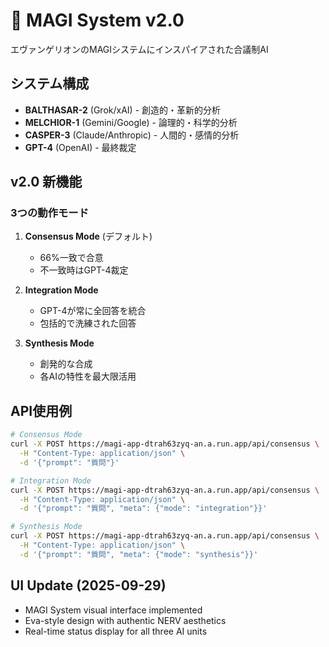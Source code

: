 # 🎯 MAGI System v2.0

エヴァンゲリオンのMAGIシステムにインスパイアされた合議制AI

## システム構成

- **BALTHASAR-2** (Grok/xAI) - 創造的・革新的分析
- **MELCHIOR-1** (Gemini/Google) - 論理的・科学的分析
- **CASPER-3** (Claude/Anthropic) - 人間的・感情的分析
- **GPT-4** (OpenAI) - 最終裁定

## v2.0 新機能

### 3つの動作モード

1. **Consensus Mode** (デフォルト)
   - 66%一致で合意
   - 不一致時はGPT-4裁定

2. **Integration Mode** 
   - GPT-4が常に全回答を統合
   - 包括的で洗練された回答

3. **Synthesis Mode**
   - 創発的な合成
   - 各AIの特性を最大限活用

## API使用例

```bash
# Consensus Mode
curl -X POST https://magi-app-dtrah63zyq-an.a.run.app/api/consensus \
  -H "Content-Type: application/json" \
  -d '{"prompt": "質問"}'

# Integration Mode  
curl -X POST https://magi-app-dtrah63zyq-an.a.run.app/api/consensus \
  -H "Content-Type: application/json" \
  -d '{"prompt": "質問", "meta": {"mode": "integration"}}'

# Synthesis Mode
curl -X POST https://magi-app-dtrah63zyq-an.a.run.app/api/consensus \
  -H "Content-Type: application/json" \
  -d '{"prompt": "質問", "meta": {"mode": "synthesis"}}'
```

## UI Update (2025-09-29)
- MAGI System visual interface implemented
- Eva-style design with authentic NERV aesthetics
- Real-time status display for all three AI units

